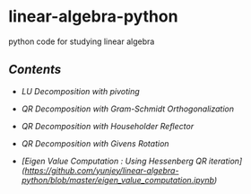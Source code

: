 # linear-algebra-python
python code for studying linear algebra


## <i> Contents </i>

* <i> LU Decomposition with pivoting</i>

* <i> QR Decomposition with Gram-Schmidt Orthogonalization</i>

* <i> QR Decomposition with Householder Reflector</i>

* <i> QR Decomposition with Givens Rotation</i>

* <i> [Eigen Value Computation : Using Hessenberg QR iteration] (https://github.com/yunjey/linear-algebra-python/blob/master/eigen_value_computation.ipynb)</i>
